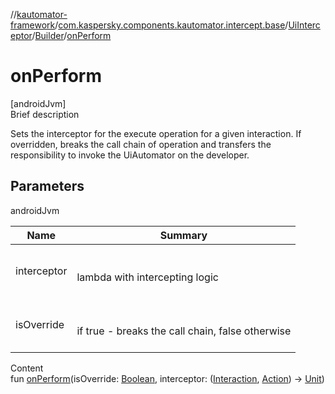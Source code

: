 //[kautomator-framework](../../../index.md)/[com.kaspersky.components.kautomator.intercept.base](../../index.md)/[UiInterceptor](../index.md)/[Builder](index.md)/[onPerform](on-perform.md)



# onPerform  
[androidJvm]  
Brief description  


Sets the interceptor for the execute operation for a given interaction. If overridden, breaks the call chain of operation and transfers the responsibility to invoke the UiAutomator on the developer.



## Parameters  
  
androidJvm  
  
|  Name|  Summary| 
|---|---|
| interceptor| <br><br>lambda with intercepting logic<br><br>
| isOverride| <br><br>if true - breaks the call chain, false otherwise<br><br>
  
  
Content  
fun [onPerform](on-perform.md)(isOverride: [Boolean](https://kotlinlang.org/api/latest/jvm/stdlib/kotlin/-boolean/index.html), interceptor: ([Interaction](index.md), [Action](index.md)) -> [Unit](https://kotlinlang.org/api/latest/jvm/stdlib/kotlin/-unit/index.html))  



